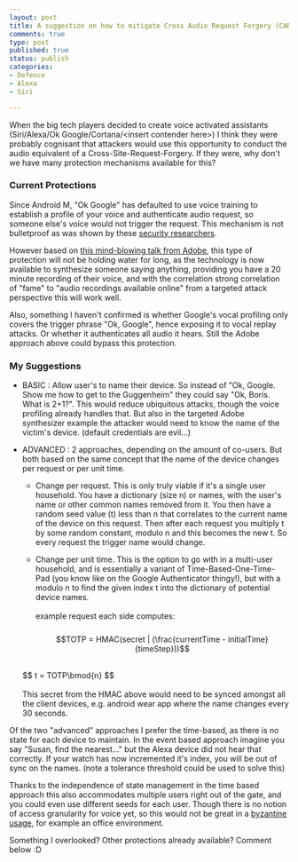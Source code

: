 ```yaml
---
layout: post
title: A suggestion on how to mitigate Cross Audio Request Forgery (CARF)
comments: true
type: post
published: true
status: publish
categories:
- Defence
- Alexa
- Siri

---
```


When the big tech players decided to create voice activated assistants (Siri/Alexa/Ok Google/Cortana/\<insert contender here\>) I think they were probably cognisant that attackers would use this opportunity to conduct the audio equivalent of a Cross-Site-Request-Forgery. If they were, why don't we have many protection mechanisms available for this?

### Current Protections

Since Android M, "Ok Google" has defaulted to use voice training to establish a profile of your voice and authenticate audio request, so someone else's voice would not trigger the request. This mechanism is not bulletproof as was shown by these [security researchers](http://www.theregister.co.uk/2015/10/15/headphones_make_smartphones_hackable/).

However based on [this mind-blowing talk from Adobe](http://www.bbc.com/news/technology-37899902), this type of protection will not be holding water for long, as the technology is now available to synthesize someone saying anything, providing you have a 20 minute recording of their voice, and with the correlation strong correlation of "fame" to "audio recordings available online" from a targeted attack perspective this will work well.

Also, something I haven't confirmed is whether Google's vocal profiling only covers the trigger phrase "Ok, Google", hence exposing it to vocal replay attacks. Or whether it authenticates all audio it hears. Still the Adobe approach above could bypass this protection. 

### My Suggestions

- BASIC : Allow user's to name their device. So instead of "Ok, Google. Show me how to get to the Guggenheim" they could say "Ok, Boris. What is 2+1?". This would reduce ubiquitous attacks, though the voice profiling already handles that. But also in the targeted Adobe synthesizer example the attacker would need to know the name of the victim's device. (default credentials are evil...)

- ADVANCED : 2 approaches, depending on the amount of co-users. But both based on the same concept that the name of the device changes per request or per unit time.
   - Change per request. This is only truly viable if it's a single user household. You have a dictionary (size n) or names, with the user's name or other common names removed from it. You then have a random seed value (t) less than n that correlates to the current name of the device on this request. Then after each request you multiply t by some random constant, modulo n and this becomes the new t. So every request the trigger name would change.

  - Change per unit time. This is the option to go with in a multi-user household, and is essentially a variant of Time-Based-One-Time-Pad (you know like on the Google Authenticator thingy!), but with a modulo n to find the given index t into the dictionary of potential device names. <br><br>example request each side computes:<br><br>
   $$TOTP = HMAC(secret | (\frac{currentTime - initialTime}{timeStep}))$$
   <br>
   $$ t = TOTP\bmod{n} $$
   <br><br>
   This secret from the HMAC above would need to be synced amongst all the client devices, e.g. android wear app where the name changes every 30 seconds. 

Of the two "advanced" approaches I prefer the time-based, as there is no state for each device to maintain. In the event based approach imagine you say "Susan, find the nearest..." but the Alexa device did not hear that correctly. If your watch has now incremented it's index, you will be out of sync on the names. (note a tolerance threshold could be used to solve this) 

Thanks to the independence of state management in the time based approach this also accommodates multiple users right out of the gate, and you could even use different seeds for each user. Though there is no notion of access granularity for voice yet, so this would not be great in a [byzantine usage](https://en.wikipedia.org/wiki/Byzantine_fault_tolerance#The_Byzantine_Generals.27_Problem), for example an office environment.

Something I overlooked? Other protections already available? Comment below :D




